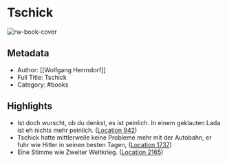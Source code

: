 # Tschick

![rw-book-cover](https://images-na.ssl-images-amazon.com/images/I/41weIX3vGtL._SL200_.jpg)

## Metadata
- Author: [[Wolfgang Herrndorf]]
- Full Title: Tschick
- Category: #books

## Highlights
- Ist doch wurscht, ob du denkst, es ist peinlich. In einem geklauten Lada ist eh nichts mehr peinlich. ([Location 942](https://readwise.io/to_kindle?action=open&asin=B004WOX4NU&location=942))
- Tschick hatte mittlerweile keine Probleme mehr mit der Autobahn, er fuhr wie Hitler in seinen besten Tagen, ([Location 1737](https://readwise.io/to_kindle?action=open&asin=B004WOX4NU&location=1737))
- Eine Stimme wie Zweiter Weltkrieg. ([Location 2165](https://readwise.io/to_kindle?action=open&asin=B004WOX4NU&location=2165))
